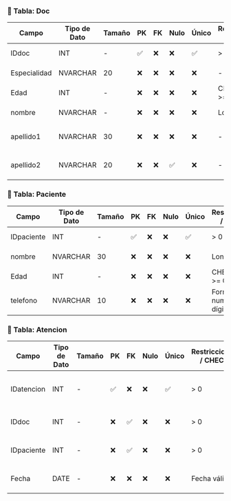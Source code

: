### 🧾 Tabla: Doc

| Campo      | Tipo de Dato | Tamaño | PK  | FK  | Nulo | Único | Restricciones / CHECK     | Referencia a | Descripción                         |
|------------|--------------|--------|-----|-----|------|--------|----------------------------|--------------|-------------------------------------|
| IDdoc      | INT          | -      | ✅  | ❌  | ❌   | ✅     | > 0                        | -            | Identificador del doctor            |
| Especialidad | NVARCHAR   | 20     | ❌  | ❌  | ❌   | ❌     | -                          | -            | Especialidad médica                 |
| Edad       | INT          | -      | ❌  | ❌  | ❌   | ❌     | CHECK (Edad >= 25)         | -            | Edad del doctor                     |
| nombre     | NVARCHAR     | -      | ❌  | ❌  | ❌   | ❌     | Longitud >= 3              | -            | Nombre del doctor                   |
| apellido1  | NVARCHAR     | 30     | ❌  | ❌  | ❌   | ❌     | -                          | -            | Primer apellido del doctor          |
| apellido2  | NVARCHAR     | 20     | ❌  | ❌  | ✅   | ❌     | -                          | -            | Segundo apellido del doctor         |

### 🧾 Tabla: Paciente

| Campo      | Tipo de Dato | Tamaño | PK  | FK  | Nulo | Único | Restricciones / CHECK     | Referencia a | Descripción                          |
|------------|--------------|--------|-----|-----|------|--------|----------------------------|--------------|--------------------------------------|
| IDpaciente | INT          | -      | ✅  | ❌  | ❌   | ✅     | > 0                        | -            | Identificador del paciente           |
| nombre     | NVARCHAR     | 30     | ❌  | ❌  | ❌   | ❌     | Longitud >= 3              | -            | Nombre del paciente                  |
| Edad       | INT          | -      | ❌  | ❌  | ❌   | ❌     | CHECK (Edad >= 0)          | -            | Edad del paciente                    |
| telefono   | NVARCHAR     | 10     | ❌  | ❌  | ❌   | ❌     | Formato numérico 10 dígitos| -            | Teléfono del paciente                |


### 🧾 Tabla: Atencion

| Campo       | Tipo de Dato | Tamaño | PK  | FK  | Nulo | Único | Restricciones / CHECK     | Referencia a | Descripción                             |
|-------------|--------------|--------|-----|-----|------|--------|----------------------------|--------------|-----------------------------------------|
| IDatencion  | INT          | -      | ✅  | ❌  | ❌   | ✅     | > 0                        | -            | Identificador de la atención médica     |
| IDdoc       | INT          | -      | ❌  | ✅  | ❌   | ❌     | > 0                        | Doc          | Doctor que brindó la atención           |
| IDpaciente  | INT          | -      | ❌  | ✅  | ❌   | ❌     | > 0                        | Paciente     | Paciente que recibió la atención        |
| Fecha       | DATE         | -      | ❌  | ❌  | ❌   | ❌     | Fecha válida               | -            | Fecha en que se dio la atención         |
